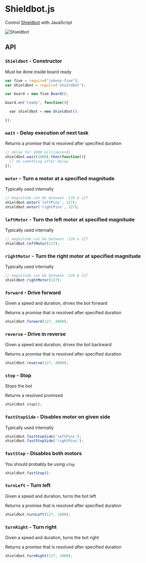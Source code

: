 # Shieldbot.js

Control [Shieldbot](http://www.seeedstudio.com/wiki/Shield_Bot_V1.0) with JavaScript

![Shieldbot](http://www.seeedstudio.com/wiki/images/thumb/0/05/Shield_Bot_5.jpg/800px-Shield_Bot_5.jpg)

## API

### `Shieldbot` - Constructor

Must be done inside board ready

```js
var five = require("johnny-five");
var Shieldbot = require('shieldbot');

var board = new five.Board();

board.on("ready", function(){

  var shieldbot = new Shieldbot();

});
```

### `wait` - Delay execution of next task

Returns a promise that is resolved after specified duration

```js
// delay for 1000 milliseconds
shieldbot.wait(1000).then(function(){
  // do something after delay
});
```

### `motor` - Turn a motor at a specified magnitude

Typically used internally

```js
// magnitude can be between -128 & 127
shieldbot.motor('leftPins', 127);
shieldbot.motor('rightPins', 127);
```

### `leftMotor` - Turn the left motor at specified magnitude

Typically used internally

```js
// magnitude can be between -128 & 127
shieldbot.leftMotor(127);
```

### `rightMotor` - Turn the right motor at specified magnitude

Typically used internally

```js
// magnitude can be between -128 & 127
shieldbot.rightMotor(127);
```

### `forward` - Drive forward

Given a speed and duration, drives the bot forward

Returns a promise that is resolved after specified duration

```js
shieldbot.forward(127, 4800);
```

### `reverse` - Drive in reverse

Given a speed and duration, drives the bot backward

Returns a promise that is resolved after specified duration

```js
shieldbot.reverse(127, 4800);
```

### `stop` - Stop

Stops the bot

Returns a resolved promised

```js
shieldbot.stop();
```

### `fastStopSide` - Disables motor on given side

Typically used internally

```js
shieldbot.fastStopSide('leftPins');
shieldbot.fastStopSide('rightPins');
```

### `fastStop` - Disables both motors

You should probably be using `stop`

```js
shieldbot.fastStop();
```

### `turnLeft` - Turn left

Given a speed and duration, turns the bot left

Returns a promise that is resolved after specified duration

```js
shieldbot.turnLeft(127, 1000);
```

### `turnRight` - Turn right

Given a speed and duration, turns the bot right

Returns a promise that is resolved after specified duration

```js
shieldbot.turnRight(127, 1000);
```
